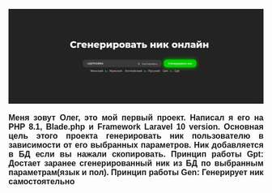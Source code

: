 <p align="center"><img src="https://github.com/Eyeless-With-Glasses/NickQuill/blob/main/public/prev/preview.png?raw=true" width="1500" alt="Laravel Logo">

<link
        href="https://fonts.googleapis.com/css2?family=Montserrat:ital,wght@0,100;0,200;0,300;0,400;0,500;0,600;0,700;0,800;0,900;1,100;1,200;1,300;1,400;1,500;1,600;1,700;1,800;1,900&display=swap"
        rel="stylesheet">
<p align="justify" style="font-family: 'Font Name', sans-serif; font-size: 16px; font-weight: bold">
Меня зовут Олег, это мой первый проект. Написал я его на PHP 8.1,
Blade.php и Framework Laravel 10 version. 
Основная цель этого проекта генерировать ник пользователю в зависимости от его выбранных параметров. 
Ник добавляется в БД если вы нажали скопировать. Принцип работы Gpt: Достает заранее сгенерированный ник из БД по выбранным параметрам(язык и пол). Принцип работы Gen: Генерирует ник самостоятельно </p>
